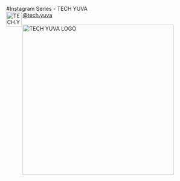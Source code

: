 #Instagram Series - TECH YUVA 
<br />
<img align="left" alt="TECH.YUVA | Instagram" width="40px" src="https://cdn.jsdelivr.net/npm/simple-icons@v3/icons/instagram.svg" />[@tech.yuva](https://instagram.com/tech.yuva)
<br /><br />
<img align="left" alt="TECH YUVA LOGO" width="400px" src="https://github.com/asrrocks/Instagram-Tech-Page-Series/blob/master/HTML/Day1/logo.png" />
